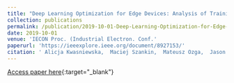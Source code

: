 ```yaml
---
title: "Deep Learning Optimization for Edge Devices: Analysis of Training Quantization Parameters"
collection: publications
permalink: /publication/2019-10-01-Deep-Learning-Optimization-for-Edge-Devices-Analysis-of-Training-Quantization-Parameters
date: 2019-10-01
venue: 'IECON Proc. (Industrial Electron. Conf.'
paperurl: 'https://ieeexplore.ieee.org/document/8927153/'
citation: ' Alicja Kwasniewska,  Maciej Szankin,  Mateusz Ozga,  Jason Wolfe,  Arun Das,  Adam Zajac,  Jacek Ruminski,  Paul Rad, &quot;Deep Learning Optimization for Edge Devices: Analysis of Training Quantization Parameters.&quot; IECON Proc. (Industrial Electron. Conf., 2019.'
---
```

[Access paper here](https://ieeexplore.ieee.org/document/8927153/){:target="_blank"}

